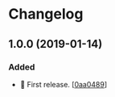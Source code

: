 # Changelog


<a name="1.0.0"></a>
## 1.0.0 (2019-01-14)

### Added

- 🎉 First release. [[0aa0489](https://github.com/mathieutu/lvconnect-passport/commit/0aa0489b1898ea802119f574c3775ae219f0dd7a)]


